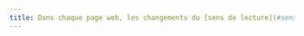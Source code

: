 ```yaml
---
title: Dans chaque page web, les changements du [sens de lecture](#sens-de-lecture) sont-ils signalés ?
---
```

